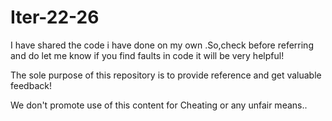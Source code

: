 # Iter-22-26

I have shared the code i have done on my own .So,check before referring and do let me know if you find faults in code it will be very helpful!

The sole purpose of this repository is to provide reference and get valuable feedback!

We don't promote use of this content for Cheating or any unfair means.. 
